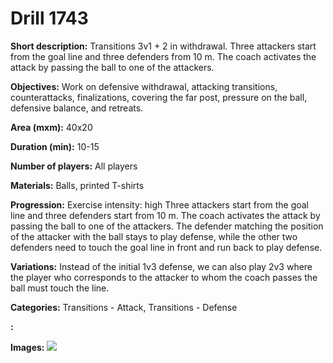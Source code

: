 # Drill 1743

**Short description:**
Transitions 3v1 + 2 in withdrawal. Three attackers start from the goal line and three defenders from 10 m. The coach activates the attack by passing the ball to one of the attackers.

**Objectives:**
Work on defensive withdrawal, attacking transitions, counterattacks, finalizations, covering the far post, pressure on the ball, defensive balance, and retreats.

**Area (mxm):**
40x20

**Duration (min):**
10-15

**Number of players:**
All players

**Materials:**
Balls, printed T-shirts

**Progression:**
Exercise intensity: high Three attackers start from the goal line and three defenders start from 10 m. The coach activates the attack by passing the ball to one of the attackers. The defender matching the position of the attacker with the ball stays to play defense, while the other two defenders need to touch the goal line in front and run back to play defense.

**Variations:**
Instead of the initial 1v3 defense, we can also play 2v3 where the player who corresponds to the attacker to whom the coach passes the ball must touch the line.

**Categories:**
Transitions - Attack, Transitions - Defense

**:**


**Images:**
![](https://www.coachingfutsal.com/\images\637080e3-84ac-4cd5-9ae2-77b282ca5e53_324.png)

